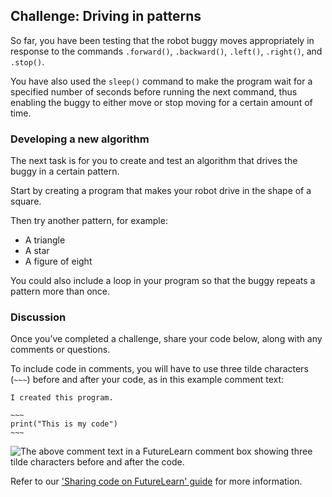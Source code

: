## Challenge: Driving in patterns

So far, you have been testing that the robot buggy moves appropriately in response to the commands `.forward()`, `.backward()`, `.left()`, `.right()`, and `.stop()`. 

You have also used the `sleep()` command to make the program wait for a specified number of seconds before running the next command, thus enabling the buggy to either move or stop moving for a certain amount of time.

### Developing a new algorithm 

The next task is for you to create and test an algorithm that drives the buggy in a certain pattern. 

Start by creating a program that makes your robot drive in the shape of a square.

Then try another pattern, for example:

+ A triangle
+ A star
+ A figure of eight

You could also include a loop in your program so that the buggy repeats a pattern more than once. 

### Discussion

Once you’ve completed a challenge, share your code below, along with any comments or questions.

To include code in comments, you will have to use three tilde characters (`~~~`) before and after your code, as in this example comment text:

<pre><code>I created this program.

~~~
print("This is my code")
~~~
</code></pre>

![The above comment text in a FutureLearn comment box showing three tilde characters before and after the code.](https://rpf-futurelearn.s3-eu-west-1.amazonaws.com/all+courses+/code-in-comments.png)

Refer to our ['Sharing code on FutureLearn' guide](https://rpf-futurelearn.s3-eu-west-1.amazonaws.com/all+courses+/Sharing+code+on+FutureLearn.pdf) for more information.
